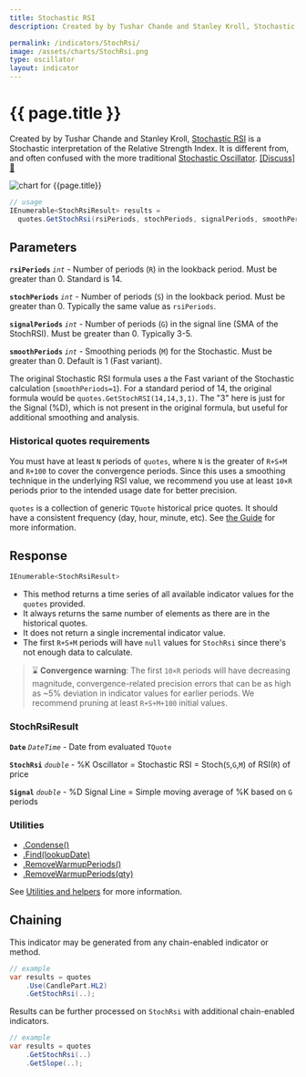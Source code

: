 ```yaml
---
title: Stochastic RSI
description: Created by by Tushar Chande and Stanley Kroll, Stochastic RSI is a Stochastic Oscillator interpretation of the Relative Strength Index.  It is different from, and often confused with the more traditional Stochastic Oscillator.

permalink: /indicators/StochRsi/
image: /assets/charts/StochRsi.png
type: oscillator
layout: indicator
---
```


# {{ page.title }}

Created by by Tushar Chande and Stanley Kroll, [Stochastic RSI](https://school.stockcharts.com/doku.php?id=technical_indicators:stochrsi) is a Stochastic interpretation of the Relative Strength Index.  It is different from, and often confused with the more traditional [Stochastic Oscillator]({{site.baseurl}}/indicators/Stoch/#content).
[[Discuss] :speech_balloon:]({{site.github.repository_url}}/discussions/236 "Community discussion about this indicator")

![chart for {{page.title}}]({{site.baseurl}}{{page.image}})

```csharp
// usage
IEnumerable<StochRsiResult> results =
  quotes.GetStochRsi(rsiPeriods, stochPeriods, signalPeriods, smoothPeriods);
```

## Parameters

**`rsiPeriods`** _`int`_ - Number of periods (`R`) in the lookback period.  Must be greater than 0.  Standard is 14.

**`stochPeriods`** _`int`_ - Number of periods (`S`) in the lookback period.  Must be greater than 0.  Typically the same value as `rsiPeriods`.

**`signalPeriods`** _`int`_ - Number of periods (`G`) in the signal line (SMA of the StochRSI).  Must be greater than 0.  Typically 3-5.

**`smoothPeriods`** _`int`_ - Smoothing periods (`M`) for the Stochastic.  Must be greater than 0.  Default is 1 (Fast variant).

The original Stochastic RSI formula uses a the Fast variant of the Stochastic calculation (`smoothPeriods=1`).  For a standard period of 14, the original formula would be `quotes.GetStochRSI(14,14,3,1)`.  The "3" here is just for the Signal (%D), which is not present in the original formula, but useful for additional smoothing and analysis.

### Historical quotes requirements

You must have at least `N` periods of `quotes`, where `N` is the greater of `R+S+M` and `R+100` to cover the convergence periods.  Since this uses a smoothing technique in the underlying RSI value, we recommend you use at least `10×R` periods prior to the intended usage date for better precision.

`quotes` is a collection of generic `TQuote` historical price quotes.  It should have a consistent frequency (day, hour, minute, etc).  See [the Guide]({{site.baseurl}}/guide/#historical-quotes) for more information.

## Response

```csharp
IEnumerable<StochRsiResult>
```

- This method returns a time series of all available indicator values for the `quotes` provided.
- It always returns the same number of elements as there are in the historical quotes.
- It does not return a single incremental indicator value.
- The first `R+S+M` periods will have `null` values for `StochRsi` since there's not enough data to calculate.

> :hourglass: **Convergence warning**: The first `10×R` periods will have decreasing magnitude, convergence-related precision errors that can be as high as ~5% deviation in indicator values for earlier periods.  We recommend pruning at least `R+S+M+100` initial values.

### StochRsiResult

**`Date`** _`DateTime`_ - Date from evaluated `TQuote`

**`StochRsi`** _`double`_ - %K Oscillator = Stochastic RSI = Stoch(`S`,`G`,`M`) of RSI(`R`) of price

**`Signal`** _`double`_ - %D Signal Line = Simple moving average of %K based on `G` periods

### Utilities

- [.Condense()]({{site.baseurl}}/utilities#condense)
- [.Find(lookupDate)]({{site.baseurl}}/utilities#find-indicator-result-by-date)
- [.RemoveWarmupPeriods()]({{site.baseurl}}/utilities#remove-warmup-periods)
- [.RemoveWarmupPeriods(qty)]({{site.baseurl}}/utilities#remove-warmup-periods)

See [Utilities and helpers]({{site.baseurl}}/utilities#utilities-for-indicator-results) for more information.

## Chaining

This indicator may be generated from any chain-enabled indicator or method.

```csharp
// example
var results = quotes
    .Use(CandlePart.HL2)
    .GetStochRsi(..);
```

Results can be further processed on `StochRsi` with additional chain-enabled indicators.

```csharp
// example
var results = quotes
    .GetStochRsi(..)
    .GetSlope(..);
```

